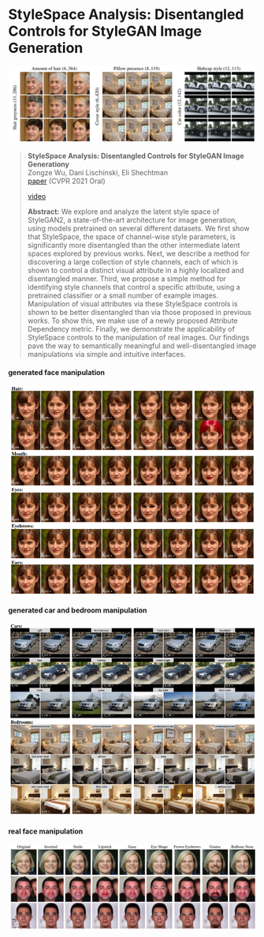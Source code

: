 # StyleSpace Analysis: Disentangled Controls for StyleGAN Image Generation 



![](imgs/disentanglement.png)

> **StyleSpace Analysis: Disentangled Controls for StyleGAN Image Generationy**<br>
Zongze Wu, Dani Lischinski, Eli Shechtman <br>
> [paper](https://arxiv.org/abs/2011.12799) (CVPR 2021 Oral) 
> 
> [video](https://youtu.be/U7qRotRGr1w)
>
>**Abstract:** We explore and analyze the latent style space of StyleGAN2, a state-of-the-art architecture for image generation, using models pretrained on several different datasets. We first show that StyleSpace, the space of channel-wise style parameters, is significantly more disentangled than the other intermediate latent spaces explored by previous works. Next, we describe a method for discovering a large collection of style channels, each of which is shown to control a distinct visual attribute in a highly localized and disentangled manner. Third, we propose a simple method for identifying style channels that control a specific attribute, using a pretrained classifier or a small number of example images. Manipulation of visual attributes via these StyleSpace controls is shown to be better disentangled than via those proposed in previous works. To show this, we make use of a newly proposed Attribute Dependency metric. Finally, we demonstrate the applicability of StyleSpace controls to the manipulation of real images. Our findings pave the way to semantically meaningful and well-disentangled image manipulations via simple and intuitive interfaces.



#### generated face manipulation
![](imgs/ffhq.png)

#### generated car and bedroom manipulation
![](imgs/car_bed.png)
#### real face manipulation
![](imgs/real.png)



